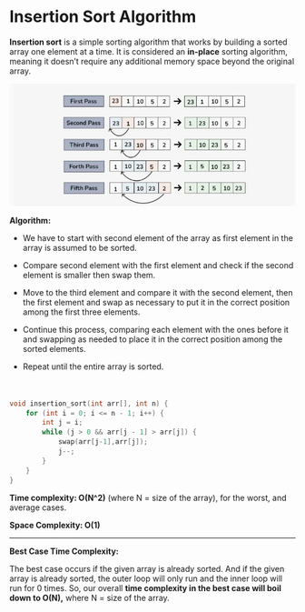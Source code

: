 # Insertion Sort Algorithm


**Insertion sort** is a simple sorting algorithm that works by building a sorted array one element at a time. It is considered an **in-place** sorting algorithm, meaning it doesn’t require any additional memory space beyond the original array.


![loading...](../../../images/dsa/sorting/insertion.png)



**Algorithm:**


* We have to start with second element of the array as first element in the array is assumed to be sorted.

* Compare second element with the first element and check if the second element is smaller then swap them.

* Move to the third element and compare it with the second element, then the first element and swap as necessary to put it in the correct position among the first three elements.

* Continue this process, comparing each element with the ones before it and swapping as needed to place it in the correct position among the sorted elements.

* Repeat until the entire array is sorted.



```cpp


void insertion_sort(int arr[], int n) {
    for (int i = 0; i <= n - 1; i++) {
        int j = i;
        while (j > 0 && arr[j - 1] > arr[j]) {
            swap(arr[j-1],arr[j]);
            j--;
        }
    }
}


```



**Time complexity: O(N^2)**  (where N = size of the array), for the worst, and average cases.


**Space Complexity: O(1)**


---


**Best Case Time Complexity:** 


The best case occurs if the given array is already sorted. And if the given array is already sorted, the outer loop will only run and the inner loop will run for 0 times. So, our overall **time complexity in the best case will boil down to O(N),** where N = size of the array.




